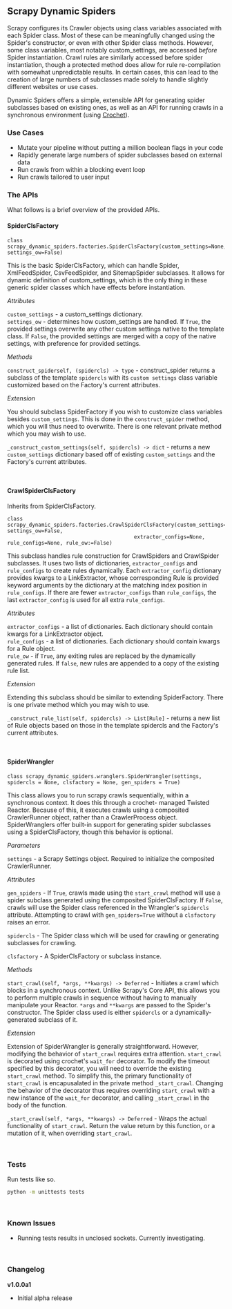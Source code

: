 Scrapy Dynamic Spiders
---

Scrapy configures its Crawler objects using class variables associated with each Spider class. Most of these can be
meaningfully changed using the Spider's constructor, or even with other Spider class methods. However, some class
variables, most notably custom_settings, are accessed *before* Spider instantiation. Crawl rules are similarly accessed
before spider instantiation, though a protected method does allow for rule re-compilation with somewhat unpredictable
results. In certain cases, this can lead to the creation of large numbers of subclasses made solely to handle slightly 
different websites or use cases.

Dynamic Spiders offers a simple, extensible API for generating spider subclasses based on existing ones, as well as 
an API for running crawls in a synchronous environment (using [Crochet](https://github.com/itamarst/crochet)).

### Use Cases

- Mutate your pipeline without putting a million boolean flags in your code
- Rapidly generate large numbers of spider subclasses based on external data
- Run crawls from within a blocking event loop
- Run crawls tailored to user input

### The APIs

What follows is a brief overview of the provided APIs.

#### SpiderClsFactory
```python3
class scrapy_dynamic_spiders.factories.SpiderClsFactory(custom_settings=None, settings_ow=False)
```
This is the basic SpiderClsFactory, which can handle Spider, XmlFeedSpider, CsvFeedSpider, and SitemapSpider subclasses.
It allows for dynamic definition of custom_settings, which is the only thing in these generic spider classes which
have effects before instantiation.

*Attributes*

``custom_settings`` - a custom_settings dictionary.  
``settings_ow`` - determines how custom_settings are handled. If ``True``, the provided settings overwrite any other
custom settings native to the template class. If ``False``, the provided settings are merged with a copy of the native 
settings, with preference for provided settings.

*Methods*

``construct_spiderself, (spidercls) -> type`` - construct_spider returns a subclass of the template ``spidercls`` with 
its ``custom settings`` class variable customized based on the Factory's current attributes.

*Extension*

You should subclass SpiderFactory if you wish to customize class variables besides ``custom_settings``. This is done in
the ``construct_spider`` method, which you will thus need to overwrite. There is one relevant private method which you
may wish to use.

``_construct_custom_settings(self, spidercls) -> dict`` - returns a new ``custom_settings`` dictionary based off of
existing ``custom_settings`` and the Factory's current attributes.

<br>  

#### CrawlSpiderClsFactory
Inherits from SpiderClsFactory.
```python3
class scrapy_dynamic_spiders.factories.CrawlSpiderClsFactory(custom_settings=None, settings_ow=False,
                                         extractor_configs=None, rule_configs=None, rule_ow:=False)
```
This subclass handles rule construction for CrawlSpiders and CrawlSpider subclasses. It uses two lists of dictionaries,
``extractor_configs`` and ``rule_configs`` to create rules dynamically. Each ``extractor_config`` dictionary provides
kwargs to a LinkExtractor, whose corresponding Rule is provided keyword arguments by the dictionary at the matching
index position in ``rule_configs``. If there are fewer  ``extractor_configs`` than ``rule_configs``, the last
``extractor_config`` is used for all extra ``rule_configs``.

*Attributes*

``extractor_configs`` - a list of dictionaries. Each dictionary should contain kwargs for a LinkExtractor object.  
``rule_configs`` - a list of dictionaries. Each dictionary should contain kwargs for a Rule object.  
``rule_ow`` - if ``True``, any exiting rules are replaced by the dynamically generated rules. If ``false``, new rules
are appended to a copy of the existing rule list.

*Extension*

Extending this subclass should be similar to extending SpiderFactory. There is one private method which you may wish
to use.

``_construct_rule_list(self, spidercls) -> List[Rule]`` - returns a new list of Rule objects based on those in the
template spidercls and the Factory's current attributes.

<br>

#### SpiderWrangler
```python3
class scrapy_dynamic_spiders.wranglers.SpiderWrangler(settings, spidercls = None, clsfactory = None, gen_spiders = True)
```

This class allows you to run scrapy crawls sequentially, within a synchronous context. It does this through a crochet-
managed Twisted Reactor. Because of this, it executes crawls using a composited CrawlerRunner object, rather than a 
CrawlerProcess object. SpiderWranglers offer built-in support for generating spider subclasses using a SpiderClsFactory,
though this behavior is optional.

*Parameters*

``settings`` - a Scrapy Settings object. Required to initialize the composited CrawlerRunner.

*Attributes*

``gen_spiders`` - If ``True``, crawls made using the ``start_crawl`` method will use a spider subclass generated using
the composited SpiderClsFactory. If ``False``, crawls will use the Spider class referenced in the Wrangler's ``spidercls``
attribute. Attempting to crawl with ``gen_spiders=True`` without a ``clsfactory`` raises an error.

``spidercls`` - The Spider class which will be used for crawling or generating subclasses for crawling.

``clsfactory`` - A SpiderClsFactory or subclass instance.

*Methods*

``start_crawl(self, *args, **kwargs) -> Deferred`` - Initiates a crawl which blocks in a synchronous context. Unlike
Scrapy's Core API, this allows you to perform multiple crawls in sequence without having to manually manipulate your
Reactor. ``*args`` and ``**kwargs`` are passed to the Spider's constructor. The Spider class used is either ``spidercls``
or a dynamically-generated subclass of it.

*Extension*

Extension of SpiderWrangler is generally straightforward. However, modifying the behavior of ``start_crawl`` requires
extra attention. ``start_crawl`` is decorated using crochet's ``wait_for`` decorator. To modify the timeout specified by
this decorator, you will need to override the existing ``start_crawl`` method. To simplify this, the primary functionality
of ``start_crawl`` is encapusalated in the private method ``_start_crawl``. Changing the behavior of the decorator thus
requires overriding ``start_crawl`` with a new instance of the ``wait_for`` decorator, and calling ``_start_crawl`` in
the body of the function.

``_start_crawl(self, *args, **kwargs) -> Deferred`` - Wraps the actual functionality of ``start_crawl``. Return the value
return by this function, or a mutation of it, when overriding ``start_crawl``.

<br>

### Tests
Run tests like so.
```bash
python -m unittests tests
```

<br>

### Known Issues
- Running tests results in unclosed sockets. Currently investigating.

<br>

### Changelog

**v1.0.0a1**
- Initial alpha release



